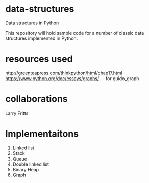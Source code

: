 data-structures
===============

Data structures in Python

This repository will hold sample code for a number of classic data structures implemented in Python.

resources used
===============
http://greenteapress.com/thinkpython/html/chap17.html
https://www.python.org/doc/essays/graphs/  -- for guido_graph

collaborations
===============
Larry Fritts

Implementaitons
===============
1. Linked list
2. Stack
3. Queue
4. Double linked list
5. Binary Heap
6. Graph
